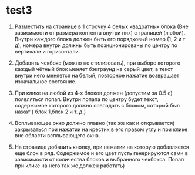# test3
1.	Разместить на странице в 1 строчку 4 белых квадратных блока (Вне зависимости от размера контента внутри них) с границей (любой). Внутри каждого блока должен быть его порядковый номер (1, 2 и т д), номера внутри должны быть позиционированы по центру по вертикали и горизонтали.

2.	Добавить чекбокс (можно не стилизовать), при выборе которого каждый чётный блок меняет бэкграунд на серый цвет, а текст внутри него меняется на белый, повторное нажатие возвращает изначальное состояние.

3.	При клике на любой из 4-х блоков должен (допустим за 0.5 с) появляться попап. Внутри попапа по центру будет текст, содержимое которого должно совпадать с блоком, который был нажат ( блок 1,блок 2 и т. д.) 

4.	Всплывающее окно должно плавно (так же как и открывается) закрываться при нажатии на крестик в его правом углу и при клике вне области всплывающего окна.

5.	На странице добавить кнопку, при нажатии на которую добавляется еще блок в ряд. Содержимое и его цвет пусть генерируются сами в зависимости от количества блоков и выбранного чекбокса. Попап при клике на него так же должен работать)

